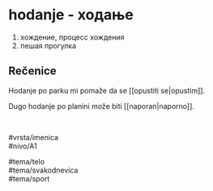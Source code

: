 # hodanje - ходање

1. хождение, процесс хождения  
2. пешая прогулка  

## Rečenice

Hodanje po parku mi pomaže da se [[opustiti se|opustim]].  

Dugo hodanje po planini može biti [[naporan|naporno]].  

<br>

#vrsta/imenica  
#nivo/A1  

#tema/telo  
#tema/svakodnevica  
#tema/sport  
